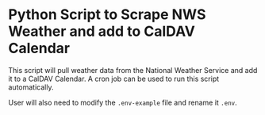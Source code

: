 # Python Script to Scrape NWS Weather and add to CalDAV Calendar

This script will pull weather data from the National Weather Service and add it to a CalDAV Calendar. A cron job can be used to run this script automatically. 

User will also need to modify the `.env-example` file and rename it `.env`.
